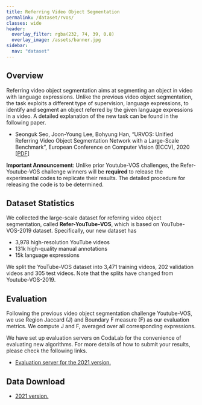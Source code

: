 ```yaml
---
title: Referring Video Object Segmentation
permalink: /dataset/rvos/
classes: wide
header:
  overlay_filter: rgba(232, 74, 39, 0.8)
  overlay_image: /assets/banner.jpg
sidebar:
  nav: "dataset"
---
```


## Overview
Referring video object segmentation aims at segmenting an object in video with language expressions. Unlike the previous video object segmentation, the task exploits a different type of supervision, language expressions, to identify and segment an object referred by the given language expressions in a video. A detailed explanation of the new task can be found in the following paper.
* Seonguk Seo, Joon-Young Lee, Bohyung Han, “URVOS: Unified Referring Video Object Segmentation Network with a Large-Scale Benchmark”, European Conference on Computer Vision (ECCV), 2020 [[PDF]](https://www.ecva.net/papers/eccv_2020/papers_ECCV/papers/123600205.pdf)

**Important Announcement**: Unlike prior Youtube-VOS challenges, the Refer-Youtube-VOS challenge winners will be **required** to release the experimental codes to replicate their results. The detailed procedure for releasing the code is to be determined.

## Dataset Statistics
We collected the large-scale dataset for referring video object segmentation, called **Refer-YouTube-VOS**, which is based on YouTube-VOS-2019 dataset. Specifically, our new dataset has
* 3,978 high-resolution YouTube videos
* 131k high-quality manual annotations
* 15k language expressions

We split the YouTube-VOS dataset into 3,471 training videos, 202 validation videos and 305 test videos. Note that the splits have changed from Youtube-VOS-2019.



## Evaluation
Following the previous video object segmentation challenge Youtube-VOS, we use Region Jaccard (J) and Boundary F measure (F) as our evaluation metrics. We compute J and F, averaged over all corresponding expressions.

We have set up evaluation servers on CodaLab for the convenience of evaluating new algorithms. For more details of how to submit your results, please check the following links.
* [Evaluation server for the 2021 version.](https://competitions.codalab.org/competitions/29129)


## Data Download
* [2021 version.](https://competitions.codalab.org/competitions/29129#participate-get_data)
